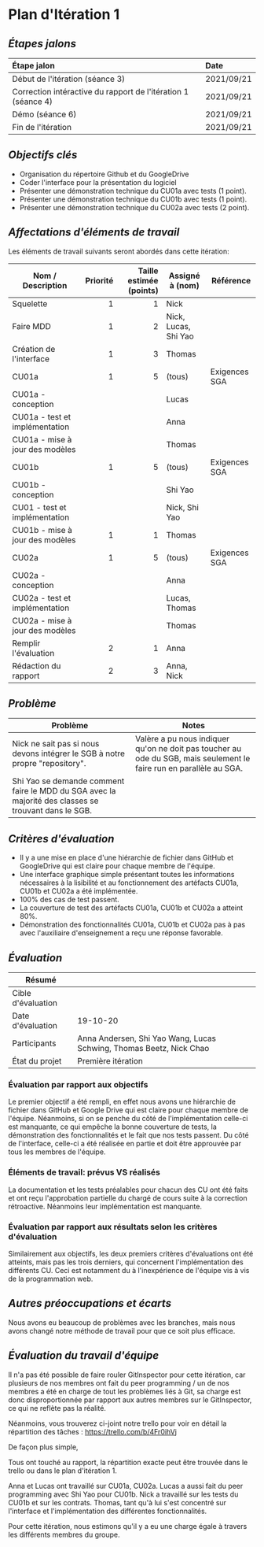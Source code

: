 # Plan d'Itération 1


## _Étapes jalons_

| Étape jalon                                                   | Date       |
|:--------------------------------                              | :----------|
| Début de l'itération (séance 3)                               | 2021/09/21 |
| Correction intéractive du rapport de l'itération 1 (séance 4) | 2021/09/21 |
| Démo (séance 6)                                               | 2021/09/21 |
| Fin de l'itération                                            | 2021/09/21 |

## _Objectifs clés_

- Organisation du répertoire Github et du GoogleDrive
- Coder l'interface pour la présentation du logiciel
- Présenter une démonstration technique du CU01a avec tests (1 point).
- Présenter une démonstration technique du CU01b avec tests (1 point).
- Présenter une démonstration technique du CU02a avec tests (2 point).


## _Affectations d'éléments de travail_

Les éléments de travail suivants seront abordés dans cette itération:

| Nom / Description         | Priorité  | Taille estimée (points)   | Assigné à (nom)   | Référence |
| -----------------         | --------: | ------------------------: | ----------------- | --------- |
| Squelette                         | 1         | 1                         | Nick              |           |
| Faire MDD                         | 1         | 2                         | Nick, Lucas, Shi Yao  |           |
| Création de l'interface           | 1         | 3                         | Thomas            |           |
| CU01a                             | 1         | 5                         | (tous)            | Exigences SGA |
| CU01a - conception                |           |                           | Lucas             |           |
| CU01a - test et implémentation    |           |                           | Anna              |           |
| CU01a - mise à jour des modèles   |           |                           | Thomas            |           |
| CU01b                             | 1         | 5                         | (tous)            | Exigences SGA |
| CU01b - conception                |           |                           | Shi Yao           |           |
| CU01 - test et implémentation     |           |                           | Nick, Shi Yao     |           |
| CU01b - mise à jour des modèles   | 1         | 1                         | Thomas            |           |
| CU02a                             | 1         | 5                         | (tous)            | Exigences SGA |
| CU02a - conception                |           |                           | Anna              |           |
| CU02a - test et implémentation    |           |                           | Lucas, Thomas     |           |
| CU02a - mise à jour des modèles   |           |                           | Thomas            |           |
| Remplir l'évaluation              | 2         | 1                         | Anna              |           |
| Rédaction du rapport              | 2         | 3                         | Anna, Nick        |           |

## _Problème_

| Problème                                                                                              | Notes |
| ----------------------------------------------------------------------------------------------------- | ----- |
| Nick ne sait pas si nous devons intégrer le SGB à notre propre "repository".                          | Valère a pu nous indiquer qu'on ne doit pas toucher au ode du SGB, mais seulement le faire run en parallèle au SGA.      |
| Shi Yao se demande comment faire le MDD du SGA avec la majorité des classes se trouvant dans le SGB.  |       |

## _Critères d'évaluation_

- Il y a une mise en place d'une hiérarchie de fichier dans GitHub et GoogleDrive qui est claire pour chaque membre de l'équipe.
- Une interface graphique simple présentant toutes les informations nécessaires à la lisibilité et au fonctionnement des artéfacts CU01a, CU01b et CU02a a été implémentée.
- 100% des cas de test passent.
- La couverture de test des artéfacts CU01a, CU01b et CU02a a atteint 80%.
- Démonstration des fonctionnalités CU01a, CU01b et CU02a pas à pas avec l'auxiliaire d'enseignement a reçu une réponse favorable.

## _Évaluation_

| Résumé                |                           |
| --------------------- | ------------------------- |
| Cible d'évaluation    |                           |
| Date d'évaluation     | 19-10-20                  |
| Participants          | Anna Andersen, Shi Yao Wang, Lucas Schwing, Thomas Beetz, Nick Chao                           |
| État du projet        | Première itération                          |

### Évaluation par rapport aux objectifs

Le premier objectif a été rempli, en effet nous avons une hiérarchie de fichier dans GitHub et Google Drive qui est claire pour chaque membre de l'équipe. Néanmoins, si on se
penche du côté de l'implémentation celle-ci est manquante, ce qui empêche la bonne couverture de tests, la démonstration des fonctionnalités et le fait que nos tests passent.
Du côté de l'interface, celle-ci a été réalisée en partie et doit être approuvée par tous les membres de l'équipe. 

### Éléments de travail: prévus VS réalisés

La documentation et les tests préalables pour chacun des CU ont été faits et ont reçu l'approbation partielle du chargé de cours suite à la correction rétroactive. Néanmoins leur implémentation est manquante. 

### Évaluation par rapport aux résultats selon les critères d'évaluation

Similairement aux objectifs, les deux premiers critères d'évaluations ont été atteints, mais pas les trois derniers, qui concernent l'implémentation des différents CU. Ceci est notamment du à l'inexpérience de l'équipe vis à vis de la programmation web. 

## _Autres préoccupations et écarts_

Nous avons eu beaucoup de problèmes avec les branches, mais nous avons changé notre méthode de travail pour que ce soit plus efficace.

## _Évaluation du travail d'équipe_

Il n'a pas été possible de faire rouler GitInspector pour cette itération, car plusieurs de nos membres ont fait du peer programming / un de nos membres a été en charge de tout
les problèmes liés à Git, sa charge est donc disproportionnée par rapport aux autres membres sur le GitInspector, ce qui ne reflète pas la réalité. 

Néanmoins, vous trouverez ci-joint notre trello pour voir en détail la répartition des tâches : https://trello.com/b/4Fr0ihVj

De façon plus simple, 

Tous ont touché au rapport, la répartition exacte peut être trouvée dans le trello ou dans le plan d'itération 1.

Anna et Lucas ont travaillé sur CU01a, CU02a. Lucas a aussi fait du peer programming avec Shi Yao pour CU01b. Nick a travaillé sur les tests du CU01b et sur les contrats. Thomas, tant qu'à lui s'est concentré sur l'interface et l'implémentation des différentes fonctionnalités.

Pour cette itération, nous estimons qu'il y a eu une charge égale à travers les différents membres du groupe. 
